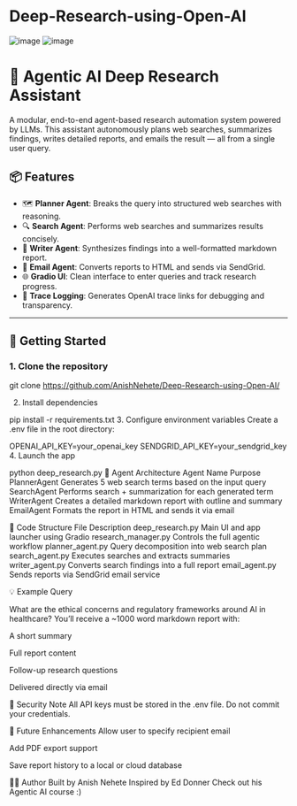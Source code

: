 # Deep-Research-using-Open-AI

![image](https://github.com/user-attachments/assets/240935ed-3947-4c77-888e-a17d6ad1a37f)
![image](https://github.com/user-attachments/assets/133ca6af-fd7b-4ae7-9773-fbd622f368bf)

# 🧠 Agentic AI Deep Research Assistant

A modular, end-to-end agent-based research automation system powered by LLMs. This assistant autonomously plans web searches, summarizes findings, writes detailed reports, and emails the result — all from a single user query.

## 📦 Features

- 🗺️ **Planner Agent**: Breaks the query into structured web searches with reasoning.
- 🔍 **Search Agent**: Performs web searches and summarizes results concisely.
- 📝 **Writer Agent**: Synthesizes findings into a well-formatted markdown report.
- 📧 **Email Agent**: Converts reports to HTML and sends via SendGrid.
- 🌐 **Gradio UI**: Clean interface to enter queries and track research progress.
- 🧵 **Trace Logging**: Generates OpenAI trace links for debugging and transparency.

---

## 🚀 Getting Started

### 1. Clone the repository


git clone https://github.com/AnishNehete/Deep-Research-using-Open-AI/

2. Install dependencies

pip install -r requirements.txt
3. Configure environment variables
Create a .env file in the root directory:


OPENAI_API_KEY=your_openai_key
SENDGRID_API_KEY=your_sendgrid_key
4. Launch the app

python deep_research.py
🧠 Agent Architecture
Agent Name	Purpose
PlannerAgent	Generates 5 web search terms based on the input query
SearchAgent	Performs search + summarization for each generated term
WriterAgent	Creates a detailed markdown report with outline and summary
EmailAgent	Formats the report in HTML and sends it via email

📂 Code Structure
File	Description
deep_research.py	Main UI and app launcher using Gradio
research_manager.py	Controls the full agentic workflow
planner_agent.py	Query decomposition into web search plan
search_agent.py	Executes searches and extracts summaries
writer_agent.py	Converts search findings into a full report
email_agent.py	Sends reports via SendGrid email service

💡 Example Query

What are the ethical concerns and regulatory frameworks around AI in healthcare?
You’ll receive a ~1000 word markdown report with:

A short summary

Full report content

Follow-up research questions

Delivered directly via email

🔐 Security Note
All API keys must be stored in the .env file. Do not commit your credentials.

🔧 Future Enhancements
 Allow user to specify recipient email

 Add PDF export support

 Save report history to a local or cloud database

👨‍💻 Author
Built by Anish Nehete
Inspired by Ed Donner
Check out his Agentic AI course :)
